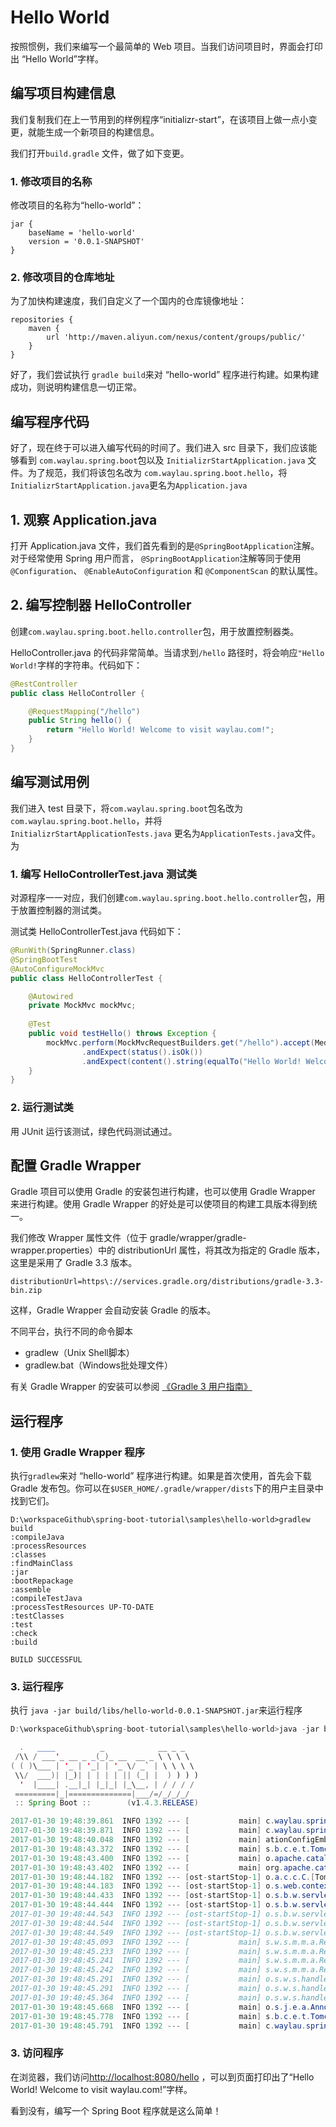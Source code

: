 # Hello World

按照惯例，我们来编写一个最简单的 Web 项目。当我们访问项目时，界面会打印出 “Hello World”字样。

## 编写项目构建信息

我们复制我们在上一节用到的样例程序“initializr-start”，在该项目上做一点小变更，就能生成一个新项目的构建信息。

我们打开`build.gradle` 文件，做了如下变更。

### 1. 修改项目的名称

修改项目的名称为“hello-world”：

```
jar {
	baseName = 'hello-world'
	version = '0.0.1-SNAPSHOT'
}
```

### 2. 修改项目的仓库地址

为了加快构建速度，我们自定义了一个国内的仓库镜像地址：

```
repositories {
	maven {
        url 'http://maven.aliyun.com/nexus/content/groups/public/'
    }
}
```

好了，我们尝试执行 `gradle build`来对 “hello-world” 程序进行构建。如果构建成功，则说明构建信息一切正常。


## 编写程序代码

好了，现在终于可以进入编写代码的时间了。我们进入 src 目录下，我们应该能够看到 `com.waylau.spring.boot`包以及 `InitializrStartApplication.java` 文件。为了规范，我们将该包名改为 `com.waylau.spring.boot.hello`，将`InitializrStartApplication.java`更名为`Application.java`

## 1. 观察 Application.java

打开 Application.java 文件，我们首先看到的是`@SpringBootApplication`注解。对于经常使用 Spring 用户而言，
`@SpringBootApplication`注解等同于使用 `@Configuration`、 `@EnableAutoConfiguration` 和 `@ComponentScan` 的默认属性。

## 2. 编写控制器 HelloController

创建`com.waylau.spring.boot.hello.controller`包，用于放置控制器类。

HelloController.java 的代码非常简单。当请求到`/hello` 路径时，将会响应`"Hello World!`字样的字符串。代码如下：

```java
@RestController
public class HelloController {

	@RequestMapping("/hello")
	public String hello() {
	    return "Hello World! Welcome to visit waylau.com!";
	}
}
```

## 编写测试用例

我们进入 test 目录下，将`com.waylau.spring.boot`包名改为`com.waylau.spring.boot.hello`，并将 `InitializrStartApplicationTests.java` 更名为`ApplicationTests.java`文件。为

### 1. 编写 HelloControllerTest.java 测试类

对源程序一一对应，我们创建`com.waylau.spring.boot.hello.controller`包，用于放置控制器的测试类。

测试类 HelloControllerTest.java 代码如下：

```java
@RunWith(SpringRunner.class)
@SpringBootTest
@AutoConfigureMockMvc
public class HelloControllerTest {

	@Autowired
    private MockMvc mockMvc;
	
    @Test
    public void testHello() throws Exception {
    	mockMvc.perform(MockMvcRequestBuilders.get("/hello").accept(MediaType.APPLICATION_JSON))
                .andExpect(status().isOk())
                .andExpect(content().string(equalTo("Hello World! Welcome to visit waylau.com!")));
    }
}
```

### 2. 运行测试类

用 JUnit 运行该测试，绿色代码测试通过。

## 配置 Gradle Wrapper

Gradle 项目可以使用 Gradle 的安装包进行构建，也可以使用  Gradle Wrapper 来进行构建。使用  Gradle Wrapper 的好处是可以使项目的构建工具版本得到统一。

我们修改 Wrapper 属性文件（位于  gradle/wrapper/gradle-wrapper.properties）中的 distributionUrl 属性，将其改为指定的 Gradle 版本，这里是采用了 Gradle 3.3 版本。

```
distributionUrl=https\://services.gradle.org/distributions/gradle-3.3-bin.zip
```

这样，Gradle Wrapper 会自动安装 Gradle 的版本。

不同平台，执行不同的命令脚本

* gradlew（Unix Shell脚本）
* gradlew.bat（Windows批处理文件）

有关 Gradle Wrapper 的安装可以参阅 [《Gradle 3 用户指南》](https://github.com/waylau/gradle-3-user-guide)

## 运行程序

### 1. 使用  Gradle Wrapper 程序

执行`gradlew`来对 “hello-world” 程序进行构建。如果是首次使用，首先会下载 Gradle 发布包。你可以在`$USER_HOME/.gradle/wrapper/dists`下的用户主目录中找到它们。

```
D:\workspaceGithub\spring-boot-tutorial\samples\hello-world>gradlew build
:compileJava
:processResources
:classes
:findMainClass
:jar
:bootRepackage
:assemble
:compileTestJava
:processTestResources UP-TO-DATE
:testClasses
:test
:check
:build

BUILD SUCCESSFUL
```

### 3. 运行程序

执行 `java -jar build/libs/hello-world-0.0.1-SNAPSHOT.jar`来运行程序

```java
D:\workspaceGithub\spring-boot-tutorial\samples\hello-world>java -jar build/libs/hello-world-0.0.1-SNAPSHOT.jar

  .   ____          _            __ _ _
 /\\ / ___'_ __ _ _(_)_ __  __ _ \ \ \ \
( ( )\___ | '_ | '_| | '_ \/ _` | \ \ \ \
 \\/  ___)| |_)| | | | | || (_| |  ) ) ) )
  '  |____| .__|_| |_|_| |_\__, | / / / /
 =========|_|==============|___/=/_/_/_/
 :: Spring Boot ::        (v1.4.3.RELEASE)

2017-01-30 19:48:39.861  INFO 1392 --- [           main] c.waylau.spring.boot.hello.Application   : Starting Application on DESKTOP-L4SAS32 with PID 1392 (D:\workspaceGithub\spring-boot-tutorial\samples\hello-world\build\libs\hello-world-0.0.1-SNAPSHOT.jar started by AAA in D:\workspaceGithub\spring-boot-tutorial\samples\hello-world)
2017-01-30 19:48:39.871  INFO 1392 --- [           main] c.waylau.spring.boot.hello.Application   : No active profile set, falling back to default profiles: default
2017-01-30 19:48:40.048  INFO 1392 --- [           main] ationConfigEmbeddedWebApplicationContext : Refreshing org.springframework.boot.context.embedded.AnnotationConfigEmbeddedWebApplicationContext@45283ce2: startup date [Mon Jan 30 19:48:40 CST 2017]; root of context hierarchy
2017-01-30 19:48:43.372  INFO 1392 --- [           main] s.b.c.e.t.TomcatEmbeddedServletContainer : Tomcat initialized with port(s): 8080 (http)
2017-01-30 19:48:43.400  INFO 1392 --- [           main] o.apache.catalina.core.StandardService   : Starting service Tomcat
2017-01-30 19:48:43.402  INFO 1392 --- [           main] org.apache.catalina.core.StandardEngine  : Starting Servlet Engine: Apache Tomcat/8.5.6
2017-01-30 19:48:44.182  INFO 1392 --- [ost-startStop-1] o.a.c.c.C.[Tomcat].[localhost].[/]       : Initializing Spring embedded WebApplicationContext
2017-01-30 19:48:44.183  INFO 1392 --- [ost-startStop-1] o.s.web.context.ContextLoader            : Root WebApplicationContext: initialization completed in 4140 ms
2017-01-30 19:48:44.433  INFO 1392 --- [ost-startStop-1] o.s.b.w.servlet.ServletRegistrationBean  : Mapping servlet: 'dispatcherServlet' to [/]
2017-01-30 19:48:44.444  INFO 1392 --- [ost-startStop-1] o.s.b.w.servlet.FilterRegistrationBean   : Mapping filter: 'characterEncodingFilter' to: [/*]
2017-01-30 19:48:44.543  INFO 1392 --- [ost-startStop-1] o.s.b.w.servlet.FilterRegistrationBean   : Mapping filter: 'hiddenHttpMethodFilter' to: [/*]
2017-01-30 19:48:44.544  INFO 1392 --- [ost-startStop-1] o.s.b.w.servlet.FilterRegistrationBean   : Mapping filter: 'httpPutFormContentFilter' to: [/*]
2017-01-30 19:48:44.549  INFO 1392 --- [ost-startStop-1] o.s.b.w.servlet.FilterRegistrationBean   : Mapping filter: 'requestContextFilter' to: [/*]
2017-01-30 19:48:45.093  INFO 1392 --- [           main] s.w.s.m.m.a.RequestMappingHandlerAdapter : Looking for @ControllerAdvice: org.springframework.boot.context.embedded.AnnotationConfigEmbeddedWebApplicationContext@45283ce2: startup date [Mon Jan 30 19:48:40 CST 2017]; root of context hierarchy
2017-01-30 19:48:45.233  INFO 1392 --- [           main] s.w.s.m.m.a.RequestMappingHandlerMapping : Mapped "{[/hello]}" onto public java.lang.String com.waylau.spring.boot.hello.controller.HelloController.hello()
2017-01-30 19:48:45.241  INFO 1392 --- [           main] s.w.s.m.m.a.RequestMappingHandlerMapping : Mapped "{[/error]}" onto public org.springframework.http.ResponseEntity<java.util.Map<java.lang.String, java.lang.Object>> org.springframework.boot.autoconfigure.web.BasicErrorController.error(javax.servlet.http.HttpServletRequest)
2017-01-30 19:48:45.242  INFO 1392 --- [           main] s.w.s.m.m.a.RequestMappingHandlerMapping : Mapped "{[/error],produces=[text/html]}" onto public org.springframework.web.servlet.ModelAndView org.springframework.boot.autoconfigure.web.BasicErrorController.errorHtml(javax.servlet.http.HttpServletRequest,javax.servlet.http.HttpServletResponse)
2017-01-30 19:48:45.291  INFO 1392 --- [           main] o.s.w.s.handler.SimpleUrlHandlerMapping  : Mapped URL path [/webjars/**] onto handler of type [class org.springframework.web.servlet.resource.ResourceHttpRequestHandler]
2017-01-30 19:48:45.291  INFO 1392 --- [           main] o.s.w.s.handler.SimpleUrlHandlerMapping  : Mapped URL path [/**] onto handler of type [class org.springframework.web.servlet.resource.ResourceHttpRequestHandler]
2017-01-30 19:48:45.364  INFO 1392 --- [           main] o.s.w.s.handler.SimpleUrlHandlerMapping  : Mapped URL path [/**/favicon.ico] onto handler of type [class org.springframework.web.servlet.resource.ResourceHttpRequestHandler]
2017-01-30 19:48:45.668  INFO 1392 --- [           main] o.s.j.e.a.AnnotationMBeanExporter        : Registering beans for JMX exposure on startup
2017-01-30 19:48:45.778  INFO 1392 --- [           main] s.b.c.e.t.TomcatEmbeddedServletContainer : Tomcat started on port(s): 8080 (http)
2017-01-30 19:48:45.791  INFO 1392 --- [           main] c.waylau.spring.boot.hello.Application   : Started Application in 6.896 seconds (JVM running for 7.924)
```



### 3. 访问程序

在浏览器，我们访问<http://localhost:8080/hello> ，可以到页面打印出了“Hello World! Welcome to visit waylau.com!”字样。

看到没有，编写一个 Spring Boot 程序就是这么简单！

